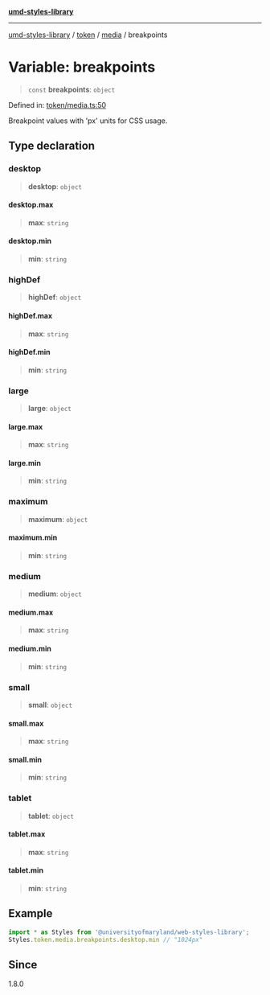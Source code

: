 [**umd-styles-library**](../../../../README.md)

***

[umd-styles-library](../../../../modules.md) / [token](../../../README.md) / [media](../README.md) / breakpoints

# Variable: breakpoints

> `const` **breakpoints**: `object`

Defined in: [token/media.ts:50](https://github.com/UMD-Digital/design-system/blob/8c958a0419ab79ba8bcba0aabd12f79a69ac5834/packages/styles/source/token/media.ts#L50)

Breakpoint values with 'px' units for CSS usage.

## Type declaration

### desktop

> **desktop**: `object`

#### desktop.max

> **max**: `string`

#### desktop.min

> **min**: `string`

### highDef

> **highDef**: `object`

#### highDef.max

> **max**: `string`

#### highDef.min

> **min**: `string`

### large

> **large**: `object`

#### large.max

> **max**: `string`

#### large.min

> **min**: `string`

### maximum

> **maximum**: `object`

#### maximum.min

> **min**: `string`

### medium

> **medium**: `object`

#### medium.max

> **max**: `string`

#### medium.min

> **min**: `string`

### small

> **small**: `object`

#### small.max

> **max**: `string`

#### small.min

> **min**: `string`

### tablet

> **tablet**: `object`

#### tablet.max

> **max**: `string`

#### tablet.min

> **min**: `string`

## Example

```typescript
import * as Styles from '@universityofmaryland/web-styles-library';
Styles.token.media.breakpoints.desktop.min // "1024px"
```

## Since

1.8.0
